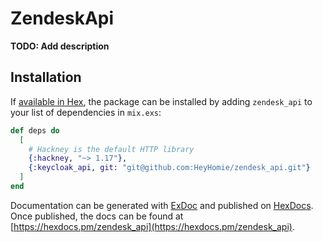 # ZendeskApi

**TODO: Add description**

## Installation

If [available in Hex](https://hex.pm/docs/publish), the package can be installed
by adding `zendesk_api` to your list of dependencies in `mix.exs`:

```elixir
def deps do
  [
    # Hackney is the default HTTP library
    {:hackney, "~> 1.17"},
    {:keycloak_api, git: "git@github.com:HeyHomie/zendesk_api.git"}
  ]
end
```

Documentation can be generated with [ExDoc](https://github.com/elixir-lang/ex_doc)
and published on [HexDocs](https://hexdocs.pm). Once published, the docs can
be found at [https://hexdocs.pm/zendesk_api](https://hexdocs.pm/zendesk_api).

